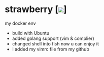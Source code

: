 # strawberry [![](https://images.microbadger.com/badges/image/arthurkiller/strawberry.svg)]
my docker env

* build with Ubuntu
* added golang support (vim & complier)
* changed shell into fish now u can enjoy it
* I added my vimrc file from my github

